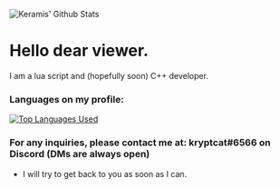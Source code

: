 ![Keramis' Github Stats](https://github-readme-stats.vercel.app/api?username=Keramis&show_icons=true&theme=radical)

# Hello dear viewer.

I am a lua script and (hopefully soon) C++ developer.

### Languages on my profile:
[![Top Languages Used](https://github-readme-stats.vercel.app/api/top-langs/?username=Keramis&layout=compact)](https://github.com/anuraghazra/github-readme-stats)

### For any inquiries, please contact me at: kryptcat#6566 on Discord (DMs are always open)
- I will try to get back to you as soon as I can.
